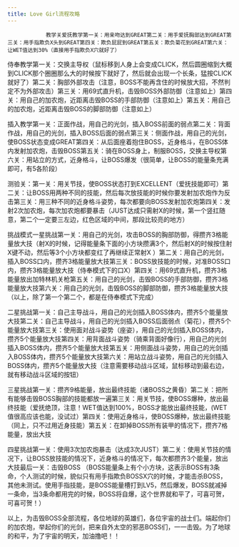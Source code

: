 ```yaml
---
title: Love Girl流程攻略
---
```


                教学关爱抚教学第一关：用亲吻达到GREAT第二关：用手爱抚胸部达到GREAT第三关：用手指欺负X头到GREAT第四关：欺负屁屁到GREAT第五关：欺负菊花到GREAT第六关：让WET值达到30%（直接用手指欺负X穴就好了）

侍奉教学第一关：交换主导权（鼠标移到人身上会变成CLICK，然后圆圈缩到大概到CLICK那个圈圈那么大的时候按下就好了，然后就会出现一个长条，猛按CLICK就好了）第二关：胸部外部攻击（注意，BOSS不能再含住的时候放大招，不然判定不为外部攻击）第三关：用69式直升机，击毁BOSS外部防御（注意如上）第四关：用自己的加农炮，近距离击毁BOSS的手部防御（注意如上）第五关：用自己的加农炮，近距离击毁BOSS的脚部防御（注意如上）

插入教学第一关：正面作战，用自己的光剑，插入BOSS前面的弱点第二关：背面作战，用自己的光剑，插入BOSS后面的弱点第三关：侧面作战，用自己的光剑，使BOSS状态变成GREAT第四关：从后面座着抱住BOSS，近身格斗，在BOSS体内发射加农炮，击毁BOSS第五关：骑在BOSS身上，制服BOSS，交换主导权第六关：用站立的方式，近身格斗，让BOSS爆发（很简单，让BOSS的能量条充满即可，有5各阶段）

测验关：第一关：用关节技，使BOSS状态打到EXCELLENT（爱抚技能即可）第二关：让BOSS用两种不同的技能，然后每次放技能的时候你要发射加农炮作为反击第三关：用三种不同的近身格斗姿势，每次都要向BOSS发射加农炮第四关：发射2次加农炮，每次加农炮都要暴击（JUST达成只需射X的时候，第一个竖扛随意，第二个一定要三左边，红色区域的中间，那段比较亮的地方）

挑战模式一星挑战第一关：用自己的光剑，攻击BOSS的胸部防御，得攒齐3格能量放大技（射X的时候，记得能量条下面的小方块攒满3个，然后射X的时候按住射X键不动，然后等3个小方块都变红了再继续正常射X ）第二关：用自己的光剑，插入BOSS口内，攒齐3格能量放大技第三关：BOSS放技能的时候，对准BOSS口内，攒齐3格能量放大技（侍奉模式下的口X）第四关：用69式直升机，攒齐3格能量放出加特林机关枪第五关：用自己的光剑，击毁BOSS的手部防御，攒齐3格能量放大技第六关：用自己的光剑，击毁BOSS的脚部防御，攒齐3格能量放大技（以上，除了第一个第二个，都是在侍奉模式下完成）

二星挑战第一关：自己主导战斗，用自己的光剑插入BOSS体内，攒齐5个能量放大技第二关：自己主导战斗，用自己的光剑插入BOSS后面弱点（菊花），攒齐5个能量放大技第三关：使用面对战斗姿势（座姿），用自己的光剑插入BOSS体内，攒齐5个能量放大技第四关：用背面战斗姿势（骑乘背面好像行），用自己的光剑插入BOSS体内，攒齐5个能量放大技第五关：用侧面战斗姿势，用自己的光剑插入BOSS体内，攒齐5个能量放大技第六关：用站立战斗姿势，用自己的光剑插入BOSS体内，攒齐5个能量放大技（注意需要移动战斗区域，鼠标移动到最右边，就有移动战斗区域的按钮）

三星挑战第一关：攒齐9格能量，放出最终技能（诸BOSS之黄昏）第二关：把所有能够击毁BOSS胸部的技能都放一遍第三关：用关节技，使BOSS爆种，放出最终技能（爱抚绝顶，注意！WET值达到100%，BOSS才能放出最终技能，(WET值很高应该也能，没试过）第四关：使用近身格斗，使BOSS爆种，放出最终技能（同上，只不过用近身技能）第五关：在卸掉BOSS所有装甲的情况下，攒齐7格能量，放出大技

四星挑战第一关：使用3次加农炮暴击（达成3次JUST）第二关：使用关节技的情况下，让BOSS放技能的情况下，近身格斗的情况下，每次都攒齐3个能量，放出大技最后一关：击毁BOSS （BOSS能量条上有个小方块，这表示BOSS有3条命，个人测试的时候，貌似只有用手指欺负BOSSX穴的时候，才能击杀BOSS，其他未测试。使用手指技能，是BOSS能量槽打到LV5，然后爆发，BOSS就减掉一条命，当3条命都用完的时候，BOSS将自爆，这个世界就和平了，可喜可贺，可喜可贺！）

以上，为击毁BOSS全部流程，各位地球的英雄们，各位宇宙的战士们。端起你们的加农炮，举起你们的光剑，把来自外太空的邪恶BOSS们，一一击毁。为了地球的和平，为了宇宙的明天，加油撸吧！！
              
